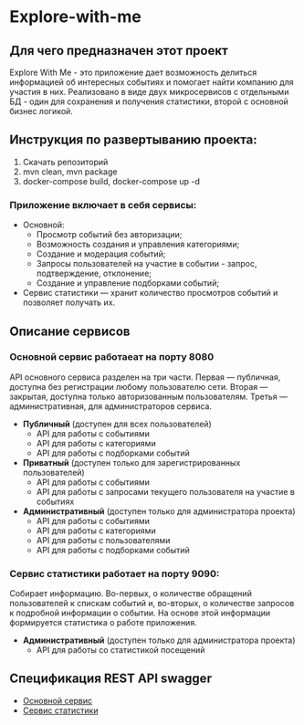 # Explore-with-me

## Для чего предназначен этот проект
Explore With Me - это приложение дает возможность делиться информацией об интересных событиях и помогает найти компанию для участия в них. Реализовано в виде двух микросервисов с отдельными БД - один для сохранения и получения статистики, второй с основной бизнес логикой.

## Инструкция по развертыванию проекта:
1. Скачать репозиторий
2. mvn clean, mvn package
3. docker-compose build, docker-compose up -d

### Приложение включает в себя сервисы:
- Основной:
  - Просмотр событий без авторизации;
  - Возможность создания и управления категориями;
  - Создание и модерация событий;
  - Запросы пользователей на участие в событии - запрос, подтверждение, отклонение;
  - Создание и управление подборками событий;
- Сервис статистики — хранит количество просмотров событий и позволяет получать их.

## Описание сервисов
### Основной сервис работаеат на порту 8080
API основного сервиса разделен на три части. Первая — публичная, доступна без регистрации любому пользователю сети. Вторая — закрытая, доступна только авторизованным пользователям. Третья — административная, для администраторов сервиса. 

- **Публичный** (доступен для всех пользователей)
  - API для работы с событиями
  - API для работы с категориями
  - API для работы с подборками событий
- **Приватный** (доступен только для зарегистрированных пользователей)
  - API для работы с событиями
  - API для работы с запросами текущего пользователя на участие в событиях
- **Административный** (доступен только для администратора проекта)
  - API для работы с событиями
  - API для работы с категориями
  - API для работы с пользователями
  - API для работы с подборками событий
### Сервис статистики работает на порту 9090:
Собирает информацию. Во-первых, о количестве обращений пользователей к спискам событий и, во-вторых, о количестве запросов к подробной информации о событии. На основе этой информации формируется статистика о работе приложения.
- **Административный** (доступен только для администратора проекта)
  - API для работы со статистикой посещений
## Спецификация REST API swagger
- [Основной сервис](https://github.com/ArtsiomKavaleuski/explore-with-me-backend/blob/main/ewm-main-service-spec.json)
- [Сервис статистики](https://github.com/ArtsiomKavaleuski/explore-with-me-backend/blob/main/ewm-stats-service-spec.json)
